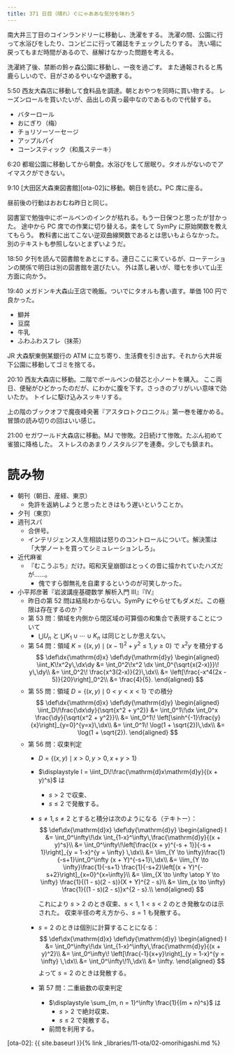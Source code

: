 ```yaml
---
title: 371 日目（晴れ）ぐにゃああな気分を味わう
---
```


南大井三丁目のコインランドリーに移動し、洗濯をする。
洗濯の間、公園に行って水浴びをしたり、コンビニに行って雑誌をチェックしたりする。
洗い場に戻ってもまだ時間があるので、昼解けなかった問題を考える。

洗濯終了後、禁断の鈴ヶ森公園に移動し、一夜を過ごす。
また通報されると馬鹿らしいので、目がさめるやいなや退散する。

5:50 西友大森店に移動して食料品を調達。朝とおやつを同時に買い物する。
レーズンロールを買いたいが、品出しの真っ最中なのであるもので代替する。
* バターロール
* おにぎり（梅）
* チョリソーソーセージ
* アップルパイ
* コーンスティック（和風ステーキ）

6:20 都堀公園に移動してから朝食。水浴びをして居眠り。タオルがないのでアイマスクができない。

9:10 [大田区大森東図書館][ota-02]に移動。朝日を読む。PC 席に座る。

昼前後の行動はおおむね昨日と同じ。

図書室で勉強中にボールペンのインクが枯れる。もう一日保つと思ったが甘かった。
途中から PC 席での作業に切り替える。楽をして SymPy に原始関数を教えてもらう。
教科書に出てこない逆双曲線関数であるとは思いもよらなかった。別のテキストも参照しないとまずいようだ。

18:50 夕刊を読んで図書館をあとにする。連日ここに来ているが、ローテーションの関係で明日は別の図書館を選びたい。
外は蒸し暑いが、環七を歩いて山王方面に向かう。

19:40 メガドンキ大森山王店で晩飯。ついでにタオルも書い直す。単価 100 円で良かった。
* 鰤丼
* 豆腐
* 牛乳
* ふわふわスフレ（抹茶）

JR 大森駅東側某銀行の ATM に立ち寄り、生活費を引き出す。それから大井坂下公園に移動してゴミを捨てる。

20:10 西友大森店に移動。二階でボールペンの替芯と小ノートを購入。
ここ両日、便秘がひどかったのだが、にわかに腹を下す。さっきのブリがいい意味で効いたか。
トイレに駆け込みスッキリする。

上の階のブックオフで魔夜峰央著『アスタロトクロニクル』第一巻を確かめる。冒頭の読み切りの回はいい感じ。

21:00 セガワールド大森店に移動。MJ で惨敗。2日続けて惨敗。たぶん初めて雀狼に降格した。
ストレスのあまりノスタルジアを連奏。少しでも鎮まれ。

# 読み物

* 朝刊（朝日、産経、東京）
  * 免許を返納しようと思ったときはもう遅いということか。
* 夕刊（東京）
* 週刊スパ
  * 合併号。
  * インテリジェンス人生相談は怒りのコントロールについて。解決策は「大学ノートを買ってシミュレーションしろ」。
* 近代麻雀
  * 『むこうぶち』だけ。昭和天皇崩御はとっくの昔に描かれていたハズだが……。
    * 傀ですら御無礼を自粛するというのが可笑しかった。
* 小平邦彦著『岩波講座基礎数学 解析入門 III』『IV』
  * 昨日の第 52 問は結局わからない。SymPy にやらせてもダメだ。この極限は存在するのか？
  * 第 53 問：領域を内側から閉区域の可算個の和集合で表現することについて
    * $\bigcup U_n$ と $\bigcup K_1 \cup \dotsb \cup K_n$ は同じとしか思えない。
  * 第 54 問：領域 $K = \{(x, y) \mid (x - 1)^2 + y^2 \le 1, y \ge 0\}$ で $x^2y$ を積分する
    $$
    \def\dx{\mathrm{d}x}
    \def\dy{\mathrm{d}y}
    \begin{aligned}
    \iint_K\!x^2y\,\dx\dy
    &= \int_0^2\!x^2 \dx \int_0^{\sqrt{x(2-x)}}\! y\,\dy\\
    &= \int_0^2\! \frac{x^3(2-x)}{2}\,\dx\\
    &= \left[\frac{-x^4(2x - 5)}{20}\right]_0^2\\
    &= \frac{4}{5}.
    \end{aligned}
    $$
  * 第 55 問：領域 $D = \{(x, y) \mid 0 < y < x < 1\}$ での積分
    $$
    \def\dx{\mathrm{d}x}
    \def\dy{\mathrm{d}y}
    \begin{aligned}
    \iint_D\!\frac{\dx\dy}{\sqrt{x^2 + y^2}}
    &= \int_0^1\!\dx \int_0^x \frac{\dy}{\sqrt{x^2 + y^2}}\\
    &= \int_0^1\! \left[\sinh^{-1}\frac{y}{x}\right]_{y=0}^{y=x}\,\dx\\
    &= \int_0^1\! \log(1 + \sqrt{2})\,\dx\\
    &= \log(1 + \sqrt{2}).
    \end{aligned}
    $$
  * 第 56 問：収束判定
    * $D = \{(x, y) \mid x > 0, y > 0, x + y > 1\}$
    * $\displaystyle I = \iint_D\!\frac{\mathrm{d}x\mathrm{d}y}{(x + y)^s}$ は
      * $s > 2$ で収束、
      * $s \le 2$ で発散する。
    * $s \ne 1, s\ne 2$ とすると積分は次のようになる（テキトー）：
      $$
      \def\dx{\mathrm{d}x}
      \def\dy{\mathrm{d}y}
      \begin{aligned}
      I &= \int_0^\infty\!\dx \int_{1-x}^\infty\,\frac{\mathrm{d}y}{(x + y)^s}\\
      &= \int_0^\infty\!\left[\frac{(x + y)^{-s + 1}}{-s + 1}\right]_{y = 1-x}^{y = \infty} \,\dx\\
      &= \lim_{Y \to \infty}\frac{1}{-s+1}\int_0^\infty (x + Y)^{-s+1}\,\dx\\
      &= \lim_{Y \to \infty}\frac{1}{-s+1} \frac{1}{-s+2}\left[(x + Y)^{-s+2}\right]_{x=0}^{x=\infty}\\
      &= \lim_{X \to \infty \atop Y \to \infty} \frac{1}{(1 - s)(2 - s)}(X + Y)^{2 - s}\\
      &= \lim_{x \to \infty} \frac{1}{(1 - s)(2 - s)}x^{2 - s}.\\
      \end{aligned}
      $$

      これにより $s > 2$ のとき収束、$s < 1,\:1 < s < 2$ のとき発散なのは示された。
      収束半径の考え方から、$s = 1$ も発散する。
    * $s = 2$ のときは個別に計算することになる：
      $$
      \def\dx{\mathrm{d}x}
      \def\dy{\mathrm{d}y}
      \begin{aligned}
      I &= \int_0^\infty\!\dx \int_{1-x}^\infty\,\frac{\mathrm{d}y}{(x + y)^2}\\
      &= \int_0^\infty\! \left[\frac{-1}{x+y}\right]_{y = 1-x}^{y = \infty} \,\dx\\
      &= \int_0^\infty\!1\,\dx\\
      &= \infty.
      \end{aligned}
      $$
      よって $s = 2$ のときは発散する。
    * 第 57 問：二重級数の収束判定
      * $\displaystyle \sum_{m, n = 1}^\infty \frac{1}{(m + n)^s}$ は
        * $s > 2$ で絶対収束、
        * $s \le 2$ で発散する。
      * 前問を利用する。

[ota-02]: {{ site.baseurl }}{% link _libraries/11-ota/02-omorihigashi.md %}
